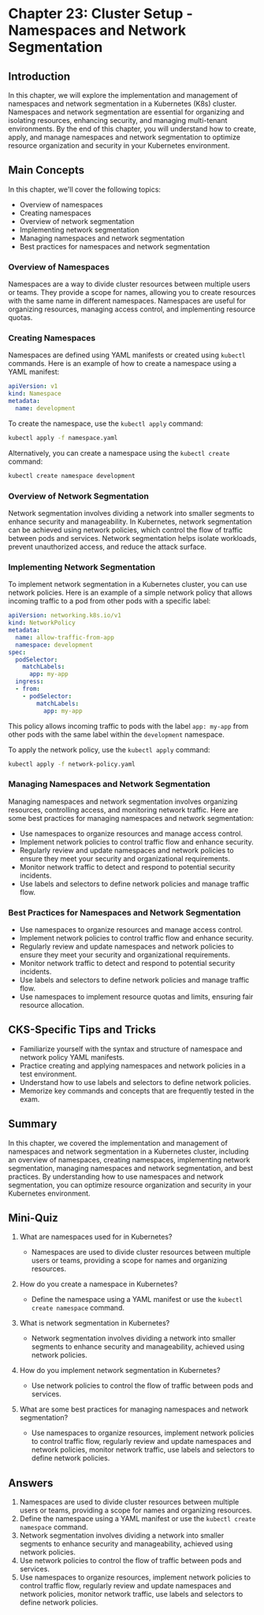 # Chapter 23: Cluster Setup - Namespaces and Network Segmentation

## Introduction

In this chapter, we will explore the implementation and management of namespaces and network segmentation in a Kubernetes (K8s) cluster. Namespaces and network segmentation are essential for organizing and isolating resources, enhancing security, and managing multi-tenant environments. By the end of this chapter, you will understand how to create, apply, and manage namespaces and network segmentation to optimize resource organization and security in your Kubernetes environment.

## Main Concepts

In this chapter, we'll cover the following topics:
- Overview of namespaces
- Creating namespaces
- Overview of network segmentation
- Implementing network segmentation
- Managing namespaces and network segmentation
- Best practices for namespaces and network segmentation

### Overview of Namespaces

Namespaces are a way to divide cluster resources between multiple users or teams. They provide a scope for names, allowing you to create resources with the same name in different namespaces. Namespaces are useful for organizing resources, managing access control, and implementing resource quotas.

### Creating Namespaces

Namespaces are defined using YAML manifests or created using `kubectl` commands. Here is an example of how to create a namespace using a YAML manifest:

```yaml
apiVersion: v1
kind: Namespace
metadata:
  name: development
```

To create the namespace, use the `kubectl apply` command:

```sh
kubectl apply -f namespace.yaml
```

Alternatively, you can create a namespace using the `kubectl create` command:

```sh
kubectl create namespace development
```

### Overview of Network Segmentation

Network segmentation involves dividing a network into smaller segments to enhance security and manageability. In Kubernetes, network segmentation can be achieved using network policies, which control the flow of traffic between pods and services. Network segmentation helps isolate workloads, prevent unauthorized access, and reduce the attack surface.

### Implementing Network Segmentation

To implement network segmentation in a Kubernetes cluster, you can use network policies. Here is an example of a simple network policy that allows incoming traffic to a pod from other pods with a specific label:

```yaml
apiVersion: networking.k8s.io/v1
kind: NetworkPolicy
metadata:
  name: allow-traffic-from-app
  namespace: development
spec:
  podSelector:
    matchLabels:
      app: my-app
  ingress:
  - from:
    - podSelector:
        matchLabels:
          app: my-app
```

This policy allows incoming traffic to pods with the label `app: my-app` from other pods with the same label within the `development` namespace.

To apply the network policy, use the `kubectl apply` command:

```sh
kubectl apply -f network-policy.yaml
```

### Managing Namespaces and Network Segmentation

Managing namespaces and network segmentation involves organizing resources, controlling access, and monitoring network traffic. Here are some best practices for managing namespaces and network segmentation:

- Use namespaces to organize resources and manage access control.
- Implement network policies to control traffic flow and enhance security.
- Regularly review and update namespaces and network policies to ensure they meet your security and organizational requirements.
- Monitor network traffic to detect and respond to potential security incidents.
- Use labels and selectors to define network policies and manage traffic flow.

### Best Practices for Namespaces and Network Segmentation

- Use namespaces to organize resources and manage access control.
- Implement network policies to control traffic flow and enhance security.
- Regularly review and update namespaces and network policies to ensure they meet your security and organizational requirements.
- Monitor network traffic to detect and respond to potential security incidents.
- Use labels and selectors to define network policies and manage traffic flow.
- Use namespaces to implement resource quotas and limits, ensuring fair resource allocation.

## CKS-Specific Tips and Tricks

- Familiarize yourself with the syntax and structure of namespace and network policy YAML manifests.
- Practice creating and applying namespaces and network policies in a test environment.
- Understand how to use labels and selectors to define network policies.
- Memorize key commands and concepts that are frequently tested in the exam.

## Summary

In this chapter, we covered the implementation and management of namespaces and network segmentation in a Kubernetes cluster, including an overview of namespaces, creating namespaces, implementing network segmentation, managing namespaces and network segmentation, and best practices. By understanding how to use namespaces and network segmentation, you can optimize resource organization and security in your Kubernetes environment.

## Mini-Quiz

1. What are namespaces used for in Kubernetes?
   - Namespaces are used to divide cluster resources between multiple users or teams, providing a scope for names and organizing resources.

2. How do you create a namespace in Kubernetes?
   - Define the namespace using a YAML manifest or use the `kubectl create namespace` command.

3. What is network segmentation in Kubernetes?
   - Network segmentation involves dividing a network into smaller segments to enhance security and manageability, achieved using network policies.

4. How do you implement network segmentation in Kubernetes?
   - Use network policies to control the flow of traffic between pods and services.

5. What are some best practices for managing namespaces and network segmentation?
   - Use namespaces to organize resources, implement network policies to control traffic flow, regularly review and update namespaces and network policies, monitor network traffic, use labels and selectors to define network policies.

## Answers

1. Namespaces are used to divide cluster resources between multiple users or teams, providing a scope for names and organizing resources.
2. Define the namespace using a YAML manifest or use the `kubectl create namespace` command.
3. Network segmentation involves dividing a network into smaller segments to enhance security and manageability, achieved using network policies.
4. Use network policies to control the flow of traffic between pods and services.
5. Use namespaces to organize resources, implement network policies to control traffic flow, regularly review and update namespaces and network policies, monitor network traffic, use labels and selectors to define network policies.
